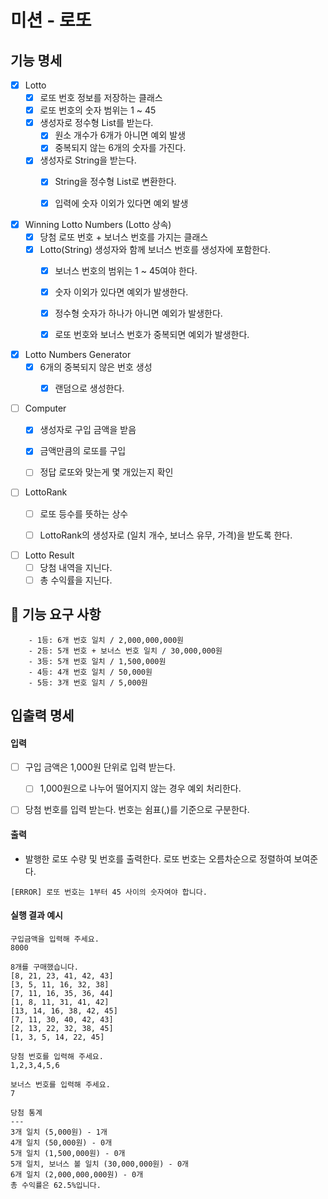 # 미션 - 로또

## 기능 명세

- [x] Lotto
    - [x] 로또 번호 정보를 저장하는 클래스
    - [x] 로또 번호의 숫자 범위는 1 ~ 45
    - [x] 생성자로 정수형 List를 받는다.
        - [x] 원소 개수가 6개가 아니면 예외 발생
        - [x] 중복되지 않는 6개의 숫자를 가진다.
    - [x] 생성자로 String을 받는다.
        - [x] String을 정수형 List로 변환한다.
        - [x] 입력에 숫자 이외가 있다면 예외 발생


- [x] Winning Lotto Numbers (Lotto 상속)
    - [x] 당첨 로또 번호 + 보너스 번호를 가지는 클래스
    - [x] Lotto(String) 생성자와 함께 보너스 번호를 생성자에 포함한다.
        - [x] 보너스 번호의 범위는 1 ~ 45여야 한다.
        - [x] 숫자 이외가 있다면 예외가 발생한다.
        - [x] 정수형 숫자가 하나가 아니면 예외가 발생한다.
        - [x] 로또 번호와 보너스 번호가 중복되면 예외가 발생한다.


- [x] Lotto Numbers Generator
    - [x] 6개의 중복되지 않은 번호 생성
        - [x] 랜덤으로 생성한다.


- [ ] Computer
    - [x] 생성자로 구입 금액을 받음
    - [x] 금액만큼의 로또를 구입
    - [ ] 정답 로또와 맞는게 몇 개있는지 확인


- [ ] LottoRank
    - [ ] 로또 등수를 뜻하는 상수
    - [ ] LottoRank의 생성자로 (일치 개수, 보너스 유무, 가격)을 받도록 한다.


- [ ] Lotto Result
    - [ ] 당첨 내역을 지닌다.
    - [ ] 총 수익률을 지닌다.

## 🚀 기능 요구 사항

```
    - 1등: 6개 번호 일치 / 2,000,000,000원
    - 2등: 5개 번호 + 보너스 번호 일치 / 30,000,000원
    - 3등: 5개 번호 일치 / 1,500,000원
    - 4등: 4개 번호 일치 / 50,000원
    - 5등: 3개 번호 일치 / 5,000원
```

## 입출력 명세

#### 입력

-[ ] 구입 금액은 1,000원 단위로 입력 받는다.
    - [ ] 1,000원으로 나누어 떨어지지 않는 경우 예외 처리한다.


- [ ] 당첨 번호를 입력 받는다. 번호는 쉼표(,)를 기준으로 구분한다.

#### 출력

- 발행한 로또 수량 및 번호를 출력한다. 로또 번호는 오름차순으로 정렬하여 보여준다.

```
[ERROR] 로또 번호는 1부터 45 사이의 숫자여야 합니다.
```

#### 실행 결과 예시

```
구입금액을 입력해 주세요.
8000

8개를 구매했습니다.
[8, 21, 23, 41, 42, 43] 
[3, 5, 11, 16, 32, 38] 
[7, 11, 16, 35, 36, 44] 
[1, 8, 11, 31, 41, 42] 
[13, 14, 16, 38, 42, 45] 
[7, 11, 30, 40, 42, 43] 
[2, 13, 22, 32, 38, 45] 
[1, 3, 5, 14, 22, 45]

당첨 번호를 입력해 주세요.
1,2,3,4,5,6

보너스 번호를 입력해 주세요.
7

당첨 통계
---
3개 일치 (5,000원) - 1개
4개 일치 (50,000원) - 0개
5개 일치 (1,500,000원) - 0개
5개 일치, 보너스 볼 일치 (30,000,000원) - 0개
6개 일치 (2,000,000,000원) - 0개
총 수익률은 62.5%입니다.
```